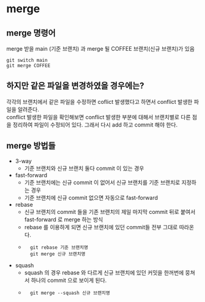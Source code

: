 # merge

## merge 명령어
merge 받을 main (기준 브랜치) 과 merge 될 COFFEE 브랜치(신규 브랜치)가 있음
```Shell
git switch main
git merge COFFEE
```

## 하지만 같은 파일을 변경하였을 경우에는?
각각의 브랜치에서 같은 파일을 수정하면 coflict 발생했다고 하면서 conflict 발생한 파일을 알려준다.  
conflict 발생한 파일을 확인해보면 conflict 발생한 부분에 대해서 브랜치별로 다른 점을 정리하여 파일이 수정되어 있다. 그래서 다시 add 하고 commit 해야 한다.

## merge 방법들
+ 3-way
   - 기준 브랜치와 신규 브랜치 둘다 commit 이 있는 경우
+ fast-forward
	- 기준 브랜치에는 신규 commit 이 없어서 신규 브랜치를 기준 브랜치로 지정하는 경우
	- 기준 브랜치에 신규 commit 없으면 자동으로 fast-forward
+ rebase
	- 신규 브랜치의 commit 들을 기존 브랜치의 제일 마지막 commit 뒤로 붙여서 fast-forward 로 merge 하는 방식
	- rebase 를 이용하게 되면 신규 브랜치에 있던 commit들 전부 그대로 따라온다.
	- ```Shell
		git rebase 기준 브랜치명
		git merge 신규 브랜치명
		```
+ squash
	- squash 의 경우 rebase 와 다르게 신규 브랜치에 있던 커밋을 한꺼번에 뭉쳐서 하나의 commit 으로 보이게 된다.
	- ```Shell
		git merge --squash 신규 브랜치명
		```
